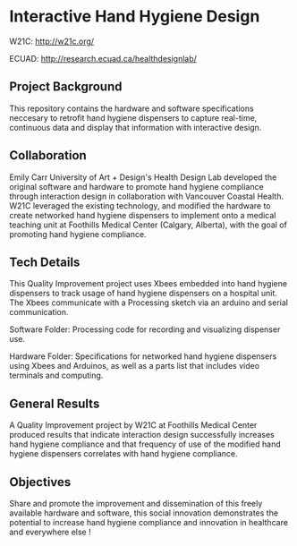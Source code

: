 # Interactive Hand Hygiene Design

W21C: http://w21c.org/

ECUAD: http://research.ecuad.ca/healthdesignlab/

## Project Background

This repository contains the hardware and software specifications neccesary to retrofit hand hygiene dispensers to capture real-time, continuous data and display that information with interactive design.  

## Collaboration

Emily Carr University of Art + Design's Health Design Lab developed the original software and hardware to promote hand hygiene compliance through interaction design in collaboration with Vancouver Coastal Health. W21C leveraged the existing technology, and modified the hardware to create networked hand hygiene dispensers to implement onto a medical teaching unit at Foothills Medical Center (Calgary, Alberta), with the goal of promoting hand hygiene compliance. 

## Tech Details

This Quality Improvement project uses Xbees embedded into hand hygiene dispensers to track usage of hand hygiene dispensers on a hospital unit. The Xbees communicate with a Processing sketch via an arduino and serial communication.

Software Folder: Processing code for recording and visualizing dispenser use.

Hardware Folder: Specifications for networked hand hygiene dispensers using Xbees and Arduinos, as well as a parts list that includes video terminals and computing. 

## General Results

A Quality Improvement project by W21C at Foothills Medical Center produced results that indicate interaction design successfully increases hand hygiene compliance and that frequency of use of the modified hand hygiene dispensers correlates with hand hygiene compliance. 

## Objectives

Share and promote the improvement and dissemination of this freely available hardware and software, this social innovation demonstrates the potential to increase hand hygiene compliance and innovation in healthcare and everywhere else !
